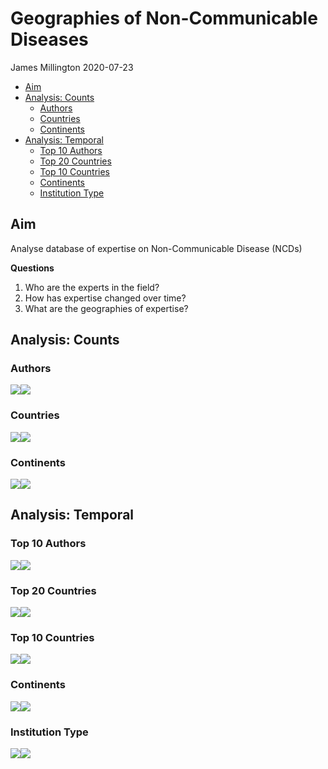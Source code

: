 Geographies of Non-Communicable Diseases
================
James Millington
2020-07-23

  - [Aim](#aim)
  - [Analysis: Counts](#analysis-counts)
      - [Authors](#authors)
      - [Countries](#countries)
      - [Continents](#continents)
  - [Analysis: Temporal](#analysis-temporal)
      - [Top 10 Authors](#top-10-authors)
      - [Top 20 Countries](#top-20-countries)
      - [Top 10 Countries](#top-10-countries)
      - [Continents](#continents-1)
      - [Institution Type](#institution-type)

## Aim

Analyse database of expertise on Non-Communicable Disease (NCDs)

**Questions**

1.  Who are the experts in the field?
2.  How has expertise changed over time?
3.  What are the geographies of expertise?

## Analysis: Counts

### Authors

![](NCDanalysis_files/figure-gfm/unnamed-chunk-2-1.png)<!-- -->![](NCDanalysis_files/figure-gfm/unnamed-chunk-2-2.png)<!-- -->

### Countries

![](NCDanalysis_files/figure-gfm/unnamed-chunk-3-1.png)<!-- -->![](NCDanalysis_files/figure-gfm/unnamed-chunk-3-2.png)<!-- -->

### Continents

![](NCDanalysis_files/figure-gfm/unnamed-chunk-4-1.png)<!-- -->![](NCDanalysis_files/figure-gfm/unnamed-chunk-4-2.png)<!-- -->

## Analysis: Temporal

### Top 10 Authors

![](NCDanalysis_files/figure-gfm/unnamed-chunk-5-1.png)<!-- -->![](NCDanalysis_files/figure-gfm/unnamed-chunk-5-2.png)<!-- -->

### Top 20 Countries

![](NCDanalysis_files/figure-gfm/unnamed-chunk-6-1.png)<!-- -->![](NCDanalysis_files/figure-gfm/unnamed-chunk-6-2.png)<!-- -->

### Top 10 Countries

![](NCDanalysis_files/figure-gfm/unnamed-chunk-7-1.png)<!-- -->![](NCDanalysis_files/figure-gfm/unnamed-chunk-7-2.png)<!-- -->

### Continents

![](NCDanalysis_files/figure-gfm/unnamed-chunk-8-1.png)<!-- -->![](NCDanalysis_files/figure-gfm/unnamed-chunk-8-2.png)<!-- -->

### Institution Type

![](NCDanalysis_files/figure-gfm/unnamed-chunk-9-1.png)<!-- -->![](NCDanalysis_files/figure-gfm/unnamed-chunk-9-2.png)<!-- -->

